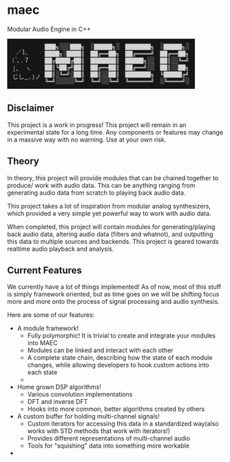 # maec

Modular Audio Engine in C++

![maec info](./assets/maec.png)

## Disclaimer

This project is a work in progress!
This project will remain in an experimental state for a long time.
Any components or features may change in a massive way with no warning.
Use at your own risk.

## Theory

In theory, this project will provide modules that can be chained
together to produce/ work with audio data.
This can be anything ranging from generating audio data from scratch
to playing back audio data.

This project takes a lot of inspiration from modular analog synthesizers,
which provided a very simple yet powerful way to work with audio data.

When completed, this project will contain modules for generating/playing back audio data,
altering audio data (filters and whatnot), and outputting this data to multiple sources and backends.
This project is geared towards realtime audio playback and analysis.

## Current Features

We currently have a lot of things implemented!
As of now, most of this stuff is simply framework oriented,
but as time goes on we will be shifting focus more and more onto the process
of signal processing and audio synthesis.

Here are some of our features:

- A module framework!
    - Fully polymorphic! It is trivial to create and integrate your modules into MAEC
    - Modules can be linked and interact with each other
    - A complete state chain, describing how the state of each module changes,
        while allowing developers to hook custom actions into each state
    - 
- Home grown DSP algorithms!
    - Various convolution implementations
    - DFT and inverse DFT
    - Hooks into more common, better algorithms created by others
- A custom buffer for holding multi-channel signals!
    - Custom iterators for accessing this data in a standardized way(also works with STD methods that work with iterators!)
    - Provides different representations of multi-channel audio
    - Tools for "squishing" data into something more workable
- 
